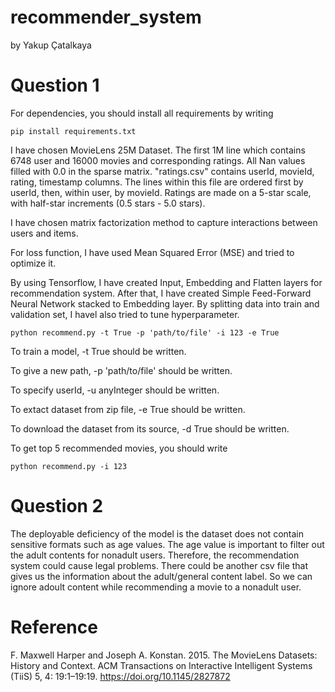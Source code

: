 # recommender_system  
by Yakup Çatalkaya

# __Question 1__
For dependencies, you should install all requirements by writing 
```console
pip install requirements.txt
```
I have chosen MovieLens 25M Dataset. The first 1M line which contains 6748 user and 16000 movies and corresponding ratings.
All Nan values filled with 0.0 in the sparse matrix.
"ratings.csv" contains userId, movieId, rating, timestamp columns.
The lines within this file are ordered first by userId, then, within user, by movieId.
Ratings are made on a 5-star scale, with half-star increments (0.5 stars - 5.0 stars).

I have chosen matrix factorization method to capture interactions between users and items.

For loss function, I have used Mean Squared Error (MSE) and tried to optimize it.

By using Tensorflow, I have created Input, Embedding and Flatten layers for recommendation system.
After that, I have created Simple Feed-Forward Neural Network stacked to Embedding layer.
By splitting data into train and validation set, I havel also tried to tune hyperparameter.

```console
python recommend.py -t True -p 'path/to/file' -i 123 -e True
```
To train a model, -t True  should be written.

To give a new path, -p 'path/to/file' should be written.

To specify userId, -u anyInteger should be written.

To extact dataset from zip file, -e True should be written.

To download the dataset from its source, -d True should be written.

To get top 5 recommended movies, you should write
```console
python recommend.py -i 123
```

# __Question 2__

The deployable deficiency of the model is the dataset does not contain sensitive formats such as age values. 
The age value is important to filter out the adult contents for nonadult users. Therefore, the recommendation
system could cause legal problems. There could be another csv file that gives us the information about 
the adult/general content label. So we can ignore adoult content while recommending a movie to a nonadult user.

# Reference
F. Maxwell Harper and Joseph A. Konstan. 2015. The MovieLens Datasets: History and Context. ACM Transactions on Interactive Intelligent Systems (TiiS) 5, 4: 19:1–19:19. https://doi.org/10.1145/2827872
